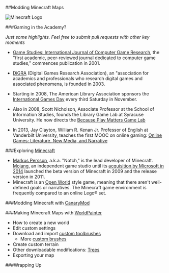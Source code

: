 ##Modding Minecraft Maps

![Minecraft Logo](http://i1279.photobucket.com/albums/y523/textcraft/Feb%202015%20-%203/493c46ec9f55ac99278f402717763559d1609cd2e00b34dafbf0ae02729b5e4c37cafd5a2addb345da39a3ee5e6b4b0d3255bfef95601890afd80709ca64874137734ff0cd79_zpsfe64cae9.png)

###Gaming in the Academy?

*Just some highlights. Feel free to submit pull requests with other key moments*

  * [Game Studies: International Journal of Computer Game Research](http://gamestudies.org/), the "first academic, peer-reviewed journal dedicated to computer game studies," commences publication in 2001.
  
  *  [DiGRA](http://www.digra.org/) (Digital Games Research Association), an "association for academics and professionals who research digital games and associated phenomena, is founded in 2003.

  * Starting in 2008, The American Library Association sponsors the [International Games Day](http://igd.ala.org/) every third Saturday in November.
  
  * Also in 2008, Scott Nicholson, Associate Professor at the School of Information Studies, founds the Library Game Lab at Syracuse University. He now
directs the [Because Play Matters Game Lab](http://becauseplaymatters.com/) 
 	
  * In 2013, Jay Clayton, William R. Kenan Jr. Professor of English at Vanderbilt University, teaches the first MOOC on online gaming: [Online Games: Literature, New Media, and Narrative](https://www.coursera.org/course/onlinegames)

###Exploring [Minecraft](https://minecraft.net/)

  * [Markus Persson](https://en.wikipedia.org/wiki/Markus_Persson), a.k.a. "Notch," is the lead developer of Minecraft. [Mojang](https://mojang.com/), an independent game studio until its [acquisition by Microsoft in 2014](http://news.microsoft.com/2014/09/15/minecraft-to-join-microsoft/) launched the beta version of Minecraft in 2009 and the release version in 2011.
  * Minecraft is an [Open World](https://en.wikipedia.org/wiki/Open_world) style game, meaning that there aren't well-defined goals or narratives. The Minecraft game environment is frequently compared to an online Lego® set. 

###Modding Minecraft with [CanaryMod](http://canarymod.net/)

###Making Minecraft Maps with [WorldPainter](http://www.worldpainter.net/)
 * How to create a new world
 * Edit custom settings
 * Download and import [custom toolbrushes](http://www.worldpainter.net/trac/wiki/CustomBrushes)
   * More [custom brushes](http://www.planetminecraft.com/project/six-epic-world-painter-custom-brushes/)
 * Create custom terrain
 * Other downloadable modifications: [Trees](http://www.planetminecraft.com/project/native-trees-of-europe-template-repository-1779952/)
 * Exporting your map

###Wrapping Up
